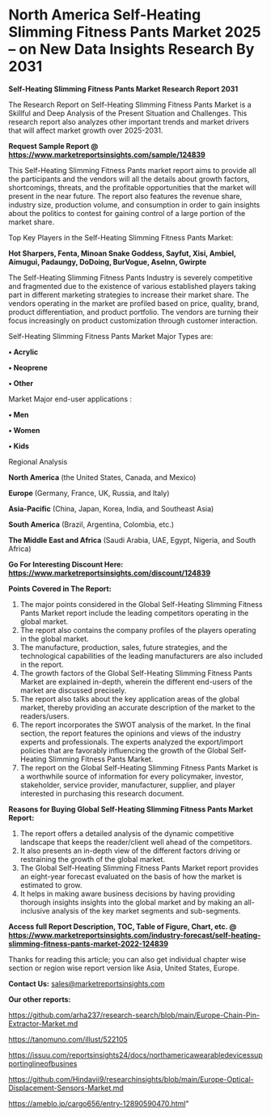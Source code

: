 # North America Self-Heating Slimming Fitness Pants Market 2025 – on New Data Insights Research By 2031

<strong>Self-Heating Slimming Fitness Pants Market Research Report 2031</strong>

The Research Report on Self-Heating Slimming Fitness Pants Market is a Skillful and Deep Analysis of the Present Situation and Challenges. This research report also analyzes other important trends and market drivers that will affect market growth over 2025-2031.

<strong>Request Sample Report @ <a href=https://www.marketreportsinsights.com/sample/124839>https://www.marketreportsinsights.com/sample/124839</a></strong>

This Self-Heating Slimming Fitness Pants market report aims to provide all the participants and the vendors will all the details about growth factors, shortcomings, threats, and the profitable opportunities that the market will present in the near future. The report also features the revenue share, industry size, production volume, and consumption in order to gain insights about the politics to contest for gaining control of a large portion of the market share.

Top Key Players in the Self-Heating Slimming Fitness Pants Market:

<strong>Hot Sharpers, Fenta, Minoan Snake Goddess, Sayfut, Xisi, Ambiel, Aimugui, Padaungy, DoDoing, BurVogue, Aselnn, Gwirpte</strong>

The Self-Heating Slimming Fitness Pants Industry is severely competitive and fragmented due to the existence of various established players taking part in different marketing strategies to increase their market share. The vendors operating in the market are profiled based on price, quality, brand, product differentiation, and product portfolio. The vendors are turning their focus increasingly on product customization through customer interaction.

Self-Heating Slimming Fitness Pants Market Major Types are:

<strong>• Acrylic

• Neoprene

• Other</strong>

Market Major end-user applications :

<strong>• Men

• Women

• Kids</strong>

Regional Analysis

</u><strong><b>North America</b></strong> (the United States, Canada, and Mexico)

<strong><b>Europe </b></strong>(Germany, France, UK, Russia, and Italy)

<strong><b>Asia-Pacific</b></strong> (China, Japan, Korea, India, and Southeast Asia)

<strong><b>South America</b></strong> (Brazil, Argentina, Colombia, etc.)

<strong><b>The Middle East and Africa</b></strong> (Saudi Arabia, UAE, Egypt, Nigeria, and South Africa)

<strong>Go For Interesting Discount Here: <a href=https://www.marketreportsinsights.com/discount/124839>https://www.marketreportsinsights.com/discount/124839</a></strong>

<strong>Points Covered in The Report:</strong>
<ol>
  <li>The major points considered in the Global Self-Heating Slimming Fitness Pants Market report include the leading competitors operating in the global market.</li>
  <li>The report also contains the company profiles of the players operating in the global market.</li>
  <li>The manufacture, production, sales, future strategies, and the technological capabilities of the leading manufacturers are also included in the report.</li>
  <li>The growth factors of the Global Self-Heating Slimming Fitness Pants Market are explained in-depth, wherein the different end-users of the market are discussed precisely.</li>
  <li>The report also talks about the key application areas of the global market, thereby providing an accurate description of the market to the readers/users.</li>
  <li>The report incorporates the SWOT analysis of the market. In the final section, the report features the opinions and views of the industry experts and professionals. The experts analyzed the export/import policies that are favorably influencing the growth of the Global Self-Heating Slimming Fitness Pants Market.</li>
  <li>The report on the Global Self-Heating Slimming Fitness Pants Market is a worthwhile source of information for every policymaker, investor, stakeholder, service provider, manufacturer, supplier, and player interested in purchasing this research document.</li>
</ol>
<strong>Reasons for Buying Global Self-Heating Slimming Fitness Pants Market Report:</strong>

<ol>
  <li>The report offers a detailed analysis of the dynamic competitive landscape that keeps the reader/client well ahead of the competitors.</li>
  <li>It also presents an in-depth view of the different factors driving or restraining the growth of the global market.</li>
  <li>The Global Self-Heating Slimming Fitness Pants Market report provides an eight-year forecast evaluated on the basis of how the market is estimated to grow.</li>
  <li>It helps in making aware business decisions by having providing thorough insights insights into the global market and by making an all-inclusive analysis of the key market segments and sub-segments.</li>
</ol>
<strong>Access full Report Description, TOC, Table of Figure, Chart, etc. @ <a href=https://www.marketreportsinsights.com/industry-forecast/self-heating-slimming-fitness-pants-market-2022-124839>https://www.marketreportsinsights.com/industry-forecast/self-heating-slimming-fitness-pants-market-2022-124839</a></strong>


Thanks for reading this article; you can also get individual chapter wise section or region wise report version like Asia, United States, Europe.

<strong>Contact Us:</strong>
sales@marketreportsinsights.com

<strong>Our other reports:</strong>

<a href=https://github.com/arha237/research-search/blob/main/Europe-Chain-Pin-Extractor-Market.md>https://github.com/arha237/research-search/blob/main/Europe-Chain-Pin-Extractor-Market.md</a>

<a href=https://tanomuno.com/illust/522105>https://tanomuno.com/illust/522105</a>

<a href=https://issuu.com/reportsinsights24/docs/northamericawearabledevicessupportinglineofbusines>https://issuu.com/reportsinsights24/docs/northamericawearabledevicessupportinglineofbusines</a>

<a href=https://github.com/Hindavii9/researchinsights/blob/main/Europe-Optical-Displacement-Sensors-Market.md>https://github.com/Hindavii9/researchinsights/blob/main/Europe-Optical-Displacement-Sensors-Market.md</a>

<a href=https://ameblo.jp/cargo656/entry-12890590470.html>https://ameblo.jp/cargo656/entry-12890590470.html</a>"
